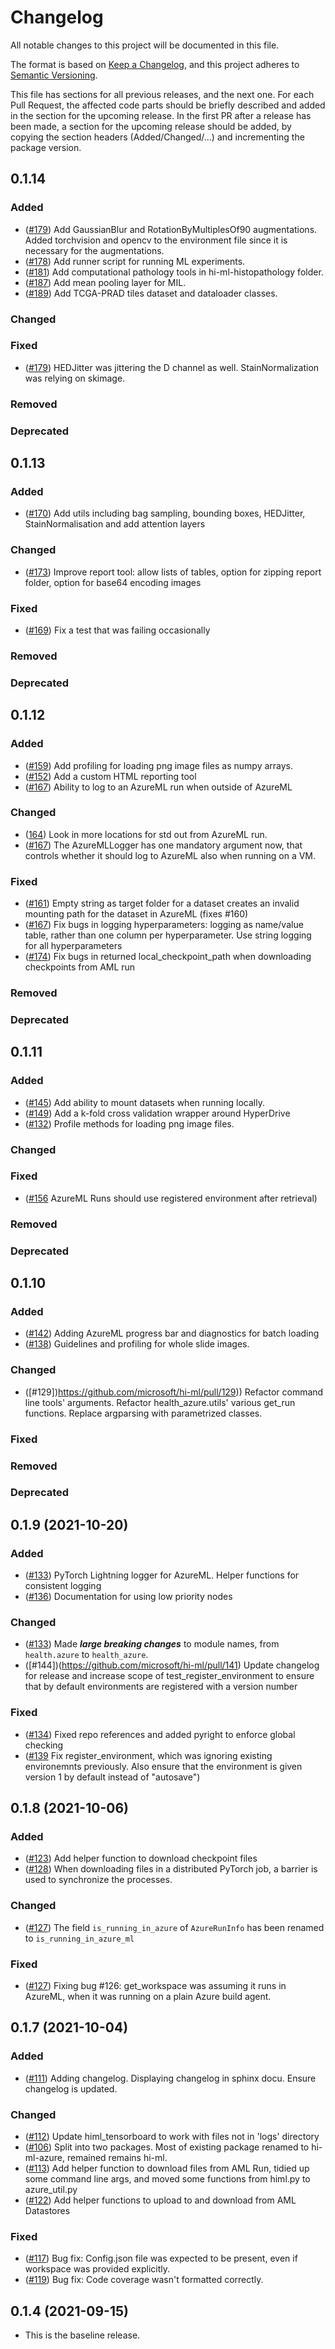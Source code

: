 # Changelog

All notable changes to this project will be documented in this file.

The format is based on [Keep a Changelog](https://keepachangelog.com/en/1.0.0/), and this project adheres
to [Semantic Versioning](https://semver.org/spec/v2.0.0.html).

This file has sections for all previous releases, and the next one.
For each Pull Request, the affected code parts should be briefly described and added in the section for the upcoming
release. In the first PR after a release has been made, a section for the upcoming release should be added, by copying
the section headers (Added/Changed/...) and incrementing the package version.

## 0.1.14

### Added
- ([#179](https://github.com/microsoft/hi-ml/pull/179)) Add GaussianBlur and RotationByMultiplesOf90 augmentations. Added torchvision and opencv to
the environment file since it is necessary for the augmentations.
- ([#178](https://github.com/microsoft/hi-ml/pull/178)) Add runner script for running ML experiments.
- ([#181](https://github.com/microsoft/hi-ml/pull/181)) Add computational pathology tools in hi-ml-histopathology folder.
- ([#187](https://github.com/microsoft/hi-ml/pull/187)) Add mean pooling layer for MIL.
- ([#189](https://github.com/microsoft/hi-ml/pull/189)) Add TCGA-PRAD tiles dataset and dataloader classes.

### Changed

### Fixed
- ([#179](https://github.com/microsoft/hi-ml/pull/179)) HEDJitter was jittering the D channel as well. StainNormalization was relying on skimage.

### Removed

### Deprecated


## 0.1.13

### Added
- ([#170](https://github.com/microsoft/hi-ml/pull/170)) Add utils including bag sampling, bounding boxes, HEDJitter, StainNormalisation and add attention layers

### Changed
- ([#173](https://github.com/microsoft/hi-ml/pull/173)) Improve report tool: allow lists of tables, option for zipping report folder, option for base64 encoding images

### Fixed
- ([#169](https://github.com/microsoft/hi-ml/pull/169)) Fix a test that was failing occasionally

### Removed

### Deprecated


## 0.1.12

### Added
- ([#159](https://github.com/microsoft/hi-ml/pull/159)) Add profiling for loading png image files as numpy arrays.
- ([#152](https://github.com/microsoft/hi-ml/pull/152)) Add a custom HTML reporting tool
- ([#167](https://github.com/microsoft/hi-ml/pull/167)) Ability to log to an AzureML run when outside of AzureML


### Changed
- ([164](https://github.com/microsoft/hi-ml/pull/164)) Look in more locations for std out from AzureML run.
- ([#167](https://github.com/microsoft/hi-ml/pull/167)) The AzureMLLogger has one mandatory argument now, that controls
  whether it should log to AzureML also when running on a VM.

### Fixed
- ([#161](https://github.com/microsoft/hi-ml/pull/161)) Empty string as target folder for a dataset creates an invalid mounting path for the dataset in AzureML (fixes #160)
- ([#167](https://github.com/microsoft/hi-ml/pull/167)) Fix bugs in logging hyperparameters: logging as name/value
  table, rather than one column per hyperparameter. Use string logging for all hyperparameters
- ([#174](https://github.com/microsoft/hi-ml/pull/174)) Fix bugs in returned local_checkpoint_path when downloading checkpoints from AML run

### Removed

### Deprecated

## 0.1.11

### Added
- ([#145](https://github.com/microsoft/hi-ml/pull/145)) Add ability to mount datasets when running locally.
- ([#149](https://github.com/microsoft/hi-ml/pull/149)) Add a k-fold cross validation wrapper around HyperDrive
- ([#132](https://github.com/microsoft/hi-ml/pull/132)) Profile methods for loading png image files.

### Changed

### Fixed
- ([#156](https://github.com/microsoft/hi-ml/pull/156) AzureML Runs should use registered environment after retrieval)

### Removed

### Deprecated

## 0.1.10

### Added
- ([#142](https://github.com/microsoft/hi-ml/pull/142)) Adding AzureML progress bar and diagnostics for batch loading
- ([#138](https://github.com/microsoft/hi-ml/pull/138)) Guidelines and profiling for whole slide images.

### Changed
- ([#129])https://github.com/microsoft/hi-ml/pull/129)) Refactor command line tools' arguments. Refactor health_azure.utils' various get_run functions. Replace
argparsing with parametrized classes.

### Fixed

### Removed

### Deprecated


## 0.1.9 (2021-10-20)

### Added
- ([#133](https://github.com/microsoft/hi-ml/pull/133)) PyTorch Lightning logger for AzureML. Helper functions for consistent logging
- ([#136](https://github.com/microsoft/hi-ml/pull/136)) Documentation for using low priority nodes

### Changed
- ([#133](https://github.com/microsoft/hi-ml/pull/133)) Made _**large breaking changes**_ to module names,
from `health.azure` to `health_azure`.
- ([#144])(https://github.com/microsoft/hi-ml/pull/141) Update changelog for release and increase scope of test_register_environment to ensure that by default environments are registered with a version number

### Fixed
- ([#134](https://github.com/microsoft/hi-ml/pull/134)) Fixed repo references and added pyright to enforce global checking
- ([#139](https://github.com/microsoft/hi-ml/pull/139) Fix register_environment, which was ignoring existing environemnts
previously. Also ensure that the environment is given version 1 by default instead of "autosave")


## 0.1.8 (2021-10-06)

### Added
- ([#123](https://github.com/microsoft/hi-ml/pull/123)) Add helper function to download checkpoint files
- ([#128](https://github.com/microsoft/hi-ml/pull/128)) When downloading files in a distributed PyTorch job, a barrier is used to synchronize the processes.

### Changed
- ([#127](https://github.com/microsoft/hi-ml/pull/127)) The field `is_running_in_azure` of `AzureRunInfo` has been renamed to `is_running_in_azure_ml`

### Fixed
- ([#127](https://github.com/microsoft/hi-ml/pull/127)) Fixing bug #126: get_workspace was assuming it runs in AzureML, when it was running on a plain Azure build agent.


## 0.1.7 (2021-10-04)

### Added
- ([#111](https://github.com/microsoft/hi-ml/pull/111)) Adding changelog. Displaying changelog in sphinx docu. Ensure changelog is updated.

### Changed
- ([#112](https://github.com/microsoft/hi-ml/pull/112)) Update himl_tensorboard to work with files not in 'logs' directory
- ([#106](https://github.com/microsoft/hi-ml/pull/106)) Split into two packages. Most of existing package renamed to hi-ml-azure, remained remains hi-ml.
- ([#113](https://github.com/microsoft/hi-ml/pull/113)) Add helper function to download files from AML Run, tidied up some command line args, and moved some functions from himl.py to azure_util.py
- ([#122](https://github.com/microsoft/hi-ml/pull/122)) Add helper functions to upload to and download from AML Datastores

### Fixed
- ([#117](https://github.com/microsoft/hi-ml/pull/117)) Bug fix: Config.json file was expected to be present, even if workspace was provided explicitly.
- ([#119](https://github.com/microsoft/hi-ml/pull/119)) Bug fix: Code coverage wasn't formatted correctly.


## 0.1.4 (2021-09-15)

- This is the baseline release.
